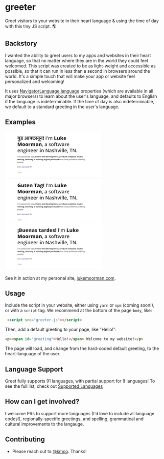 # greeter

Greet visitors to your website in their heart language & using the time of day with this tiny JS script. 🌎

## Backstory

I wanted the ability to greet users to my apps and websites in their heart language, so that no matter where they are in the world they could feel welcomed. This script was created to be as light-weight and accessible as possible, so that it can run in less than a second in browsers around the world. It's a simple touch that will make your app or website feel personalized and welcoming!

It uses [NavigatorLanguage.language](https://developer.mozilla.org/en-US/docs/Web/API/NavigatorLanguage/language) properties (which are available in all major browsers) to learn about the user's language, and defaults to English if the language is indeterminable. If the time of day is also indeterminable, we default to a standard greeting in the user's language.

## Examples

![Hindi](hindi.png) ![German](german.png) ![Spanish](spanish.png)

See it in action at my personal site, [lukemoorman.com](https://lukemoorman.com).

## Usage

Include the script in your website, either using `yarn` or `npm` (coming soon!), or with a `script` tag. We recommend at the bottom of the page `body`, like:

```html
 <script src="greeter.js"></script> 
```

Then, add a default greeting to your page, like "Hello!":

```html
<p><span id="greeting">Hello!</span> Welcome to my website!</p>
```

The page will load, and change from the hard-coded default greeting, to the heart-language of the user.

## Language Support

Greet fully supports 91 languages, with partial support for 8 languages! To see the full list, check out [Supported Languages](./supported_languages.md)

## How can I get involved?

I welcome PRs to support more languages (I'd love to include all language codes!), regionally-specific greetings, and spelling, grammatical and cultural improvements to the langauge.

## Contributing

- Please reach out to [@kmoo](https://github.com/kmoo). Thanks!
